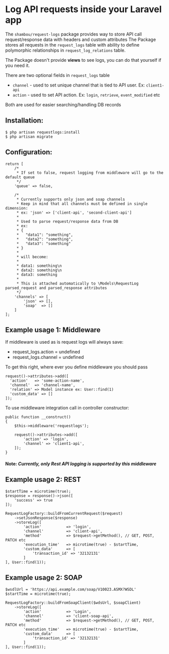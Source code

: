 # Log API requests inside your Laravel app

The `shambou/request-logs` package provides way to store API call request/response data with headers and custom attributes
The Package stores all requests in the `request_logs` table with ability to define polymorphic relationships in `request_log_relations` table. 

The Package doesn't provide **views** to see logs, you can do that yourself if you need it.

There are two optional fields in `request_logs` table
- `channel` - used to set unique channel that is tied to API user. Ex: `client1-api` 
- `action`  - used to set API action. Ex: `login`, `retrieve`, `event_modified` etc

Both are used for easier searching/handling DB records

## Installation:
```
$ php artisan requestlogs:install
$ php artisan migrate
```

## Configuration:
```
return [
    /*
     * If set to false, request logging from middleware will go to the default queue
     */
    'queue' => false,

    /*
     * Currently supports only json and soap channels
     * Keep in mind that all channels must be defined in single dimension:
     * ex: 'json' => ['client-api', 'second-client-api']
     *
     * Used to parse request/response data from DB
     * ex:
     * {
     *   "data1": "something",
     *   "data2": "something",
     *   "data3": "something"
     * }
     *
     * will become:
     *
     * data1: something\n
     * data2: something\n
     * data3: something
     *
     * This is attached automatically to \Models\RequestLog parsed_request and parsed_response attributes
     */
    'channels' => [
        'json' => [],
        'soap'  => []
    ]
];
```

## Example usage 1: Middleware

If middleware is used as is request logs will always save:
- request_logs.action = undefined 
- request_logs.channel = undefined

To get this right, where ever you define middleware you should pass

```
request()->attributes->add([
  'action'   => 'some-action-name',
  'channel'  => 'channel-name',
  'relation' => Model instance ex: User::find(1)
  'custom_data' => []
]);
```
To use middleware integration call in controller constructor:
```
public function __construct()
{
    $this->middleware('requestlogs');

    request()->attributes->add([
        'action' => 'login',
        'channel' => 'client1-api',
    ]);
}
```

#### Note: *Currently, only Rest API logging is supported by this middleware*

## Example usage 2: REST

```
$startTime = microtime(true);
$response = response()->json([
    'success' => true
]);

RequestLogFactory::buildFromCurrentRequest($request)
    ->setJsonResponse($response)
    ->storeLog([
        'action'           => 'login',
        'channel'          => 'client-api',
        'method'           => $request->getMethod(), // GET, POST, PATCH etc 
        'execution_time'   => microtime(true) - $startTime,
        'custom_data'      => [
            'transaction_id' => '32132131'
        ]
], User::find(1));
```

## Example usage 2: SOAP

```
$wsdlUrl = 'https://api.example.com/soap/V10023.ASMX?WSDL'
$startTime = microtime(true);

RequestLogFactory::buildFromSoapClient($wdsUrl, $soapClient)
    ->storeLog([
        'action'           => 'Login',
        'channel'          => 'client-soap-api',
        'method'           => $request->getMethod(), // GET, POST, PATCH etc 
        'execution_time'   => microtime(true) - $startTime,
        'custom_data'      => [
            'transaction_id' => '32132131'
        ]
], User::find(1));
```
